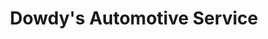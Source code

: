 ---
title: "Dowdy's Automotive Service"
url: /meridian/dowdys-automotive-service/
shop: car repair
---